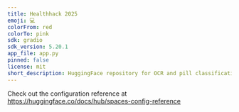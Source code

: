 ```yaml
---
title: Healthhack 2025
emoji: 💻
colorFrom: red
colorTo: pink
sdk: gradio
sdk_version: 5.20.1
app_file: app.py
pinned: false
license: mit
short_description: HuggingFace repository for OCR and pill classification
---
```


Check out the configuration reference at https://huggingface.co/docs/hub/spaces-config-reference

